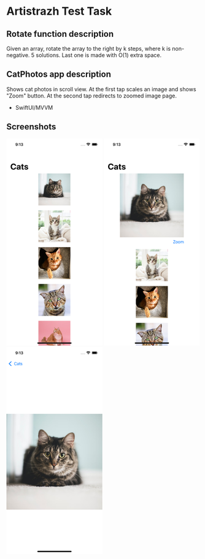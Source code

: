 # Artistrazh Test Task
## Rotate function description
Given an array, rotate the array to the right by k steps, where k is non-negative. 5 solutions. Last one is made with O(1) extra space.

## CatPhotos app description
Shows cat photos in scroll view. At the first tap scales an image and shows "Zoom" button. At the second tap redirects to zoomed image page. 

- SwiftUI/MVVM


## Screenshots
<p float="left">
    <img src="https://github.com/anastasiabespalova/ArtistrazhTestTask/blob/main/CatsPhotos/Screenshots/1.png" width=250>
    <img src="https://github.com/anastasiabespalova/ArtistrazhTestTask/blob/main/CatsPhotos/Screenshots/2.png" width=250>
        <img src="https://github.com/anastasiabespalova/ArtistrazhTestTask/blob/main/CatsPhotos/Screenshots/3.png" width=250>
</p>

